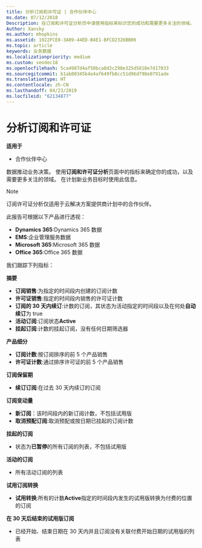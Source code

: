 ```yaml
---
title: 分析订阅和许可证 | 合作伙伴中心
ms.date: 07/12/2018
Description: 在订阅和许可证分析页中请使用指标来标识您的成功和需要更多关注的领域。
Author: Xansky
ms.author: mhopkins
ms.assetid: 1922FCE8-3A89-44ED-B4E1-BFCD2326BB06
ms.topic: article
keywords: 业务数据
ms.localizationpriority: medium
ms.custom: seodec18
ms.openlocfilehash: 5ca4987d4af50bca8d2c298e325d5810e7d17033
ms.sourcegitcommit: b1ab80345b4e4af649fb8cc51d96d798e0791ade
ms.translationtype: HT
ms.contentlocale: zh-CN
ms.lasthandoff: 04/23/2019
ms.locfileid: "62134877"
---
```

# <a name="analyze-subscriptions-and-licenses"></a>分析订阅和许可证 

**适用于**

- 合作伙伴中心

数据推动业务决策。 使用**订阅和许可证分析**页面中的指标来确定你的成功，以及需要更多关注的领域。 在计划新业务目标时使用此信息。

> [!NOTE]
> 订阅许可证分析仅适用于云解决方案提供商计划中的合作伙伴。


此报告可根据以下产品进行透视：

 - **Dynamics 365**:Dynamics 365 数据  
 - **EMS**:企业管理服务数据  
 - **Microsoft 365**:Microsoft 365 数据  
 - **Office 365**:Office 365 数据  


我们跟踪下列指标：

**摘要**  
 - **订阅销售**:为指定的时间段内创建的订阅计数  
 - **许可证销售**:指定的时间段内销售的许可证计数   
 - **订阅的 30 天内续订**:计数的订阅，其状态为活动指定的时间段以及在何处**自动续订**为 true
 - **活动订阅**:订阅状态**Active**  
 - **挂起订阅**:计数的挂起订阅，没有任何日期筛选器  

**产品细分**  
 - **订阅计数**:按订阅排序的前 5 个产品销售  
 - **许可证计数**:通过排序许可证的前 5 个产品销售

**订阅保留期**
 - **续订订阅**:在过去 30 天内续订的订阅  

**订阅变动量**  
 - **新订阅**：该时间段内的新订阅计数，不包括试用版  
 - **取消预配订阅**:取消预配或按日期已挂起的订阅计数  

**挂起的订阅**  
 - 状态为**已暂停**的所有订阅的列表，不包括试用版  
  
**活动的订阅**
 - 所有活动订阅的列表  

**试用订阅转换**  
 - **试用转换**:所有的计数**Active**指定的时间段内发生的试用版转换为付费的位置的订阅  

**在 30 天后结束的试用版订阅**  
 - 已经开始、结束日期在 30 天内并且订阅没有关联付费开始日期的试用版的列表  

  